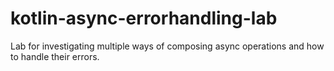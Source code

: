 # kotlin-async-errorhandling-lab
Lab for investigating multiple ways of composing async operations and how to handle their errors.
